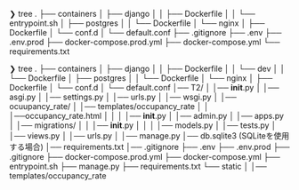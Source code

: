 ❯ tree
.
├── containers
│   ├── django
│   │   ├──  Dockerfile
│   │   └──  entrypoint.sh
│   ├── postgres
│   │   └── Dockerfile
│   └── nginx
│       ├── Dockerfile
│       └── conf.d
│           └── default.conf
├── .gitignore
├── .env
├── .env.prod
├── docker-compose.prod.yml
├── docker-compose.yml
└── requirements.txt


❯ tree
.
├── containers
│   ├── django
│   │   ├── Dockerfile
│   │   └── dev
│   │       └── Dockerfile
│   ├── postgres
│   │   └── Dockerfile
│   └── nginx
│       ├── Dockerfile
│       └── conf.d
│           └── default.conf
│── T2/
│   │── __init__.py
│   │── asgi.py
│   │── settings.py
│   │── urls.py
│   │── wsgi.py
│
│── ocuupancy_rate/
│   │── templates/occupancy_rate
│   │   │──occupancy_rate.html
│   │
│   │── __init__.py
│   │── admin.py
│   │── apps.py
│   │── migrations/
│   │   │── __init__.py
│   │
│   │── models.py
│   │── tests.py
│   │── views.py
│   │── urls.py
│
│── manage.py
│── db.sqlite3  (SQLiteを使用する場合)
│── requirements.txt
│── .gitignore
├── .env
├── .env.prod
├── .gitignore
├── docker-compose.prod.yml
├── docker-compose.yml
├── entrypoint.sh
├── manage.py
├── requirements.txt
└── static
│   │── templates/occupancy_rate
